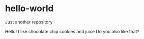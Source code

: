 # hello-world
Just another repository

Hello!
I like chocolate chip cookies and juice
Do you also like that?

